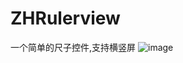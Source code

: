 # ZHRulerview
一个简单的尺子控件,支持横竖屏
 ![image](https://github.com/duntudou/ZHRulerview/blob/master/zhRulerview.gif)
